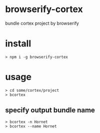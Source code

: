# browserify-cortex

bundle cortex project by browserify

# install

```
> npm i -g browserify-cortex
```

# usage

```
> cd some/cortex/project
> bcortex
```

## specify output bundle name

```
> bcortex -n Hornet
> bcortex --name Hornet
```
